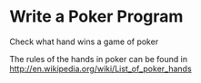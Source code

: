 # Write a Poker Program

Check what hand wins a game of poker

The rules of the hands in poker can be found in http://en.wikipedia.org/wiki/List_of_poker_hands

